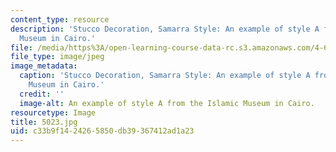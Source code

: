 ```yaml
---
content_type: resource
description: 'Stucco Decoration, Samarra Style: An example of style A from the Islamic
  Museum in Cairo.'
file: /media/https%3A/open-learning-course-data-rc.s3.amazonaws.com/4-614-religious-architecture-and-islamic-cultures-fall-2002/c33b9f1424265850db39367412ad1a23_5023.jpg
file_type: image/jpeg
image_metadata:
  caption: 'Stucco Decoration, Samarra Style: An example of style A from the Islamic
    Museum in Cairo.'
  credit: ''
  image-alt: An example of style A from the Islamic Museum in Cairo.
resourcetype: Image
title: 5023.jpg
uid: c33b9f14-2426-5850-db39-367412ad1a23
---
```

